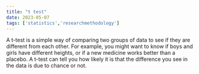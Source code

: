 ```yaml
---
title: "t test"
date: 2023-05-07
tags: ['statistics','researchmethodology']
---
```


A t-test is a simple way of comparing two groups of data to see if they are different from each other. For example, you might want to know if boys and girls have different heights, or if a new medicine works better than a placebo. A t-test can tell you how likely it is that the difference you see in the data is due to chance or not.